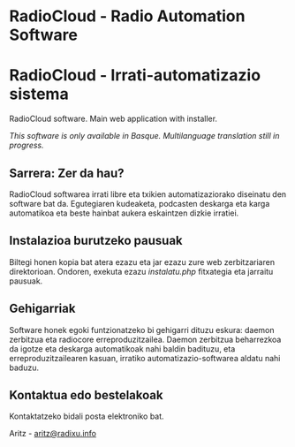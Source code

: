 # RadioCloud - Radio Automation Software
# RadioCloud - Irrati-automatizazio sistema

RadioCloud software. Main web application with installer.

*This software is only available in Basque. Multilanguage translation still in progress.*

## Sarrera: Zer da hau?
RadioCloud softwarea irrati libre eta txikien automatizaziorako diseinatu den software bat da. Egutegiaren kudeaketa, podcasten deskarga eta karga automatikoa eta beste hainbat aukera eskaintzen dizkie irratiei.

## Instalazioa burutzeko pausuak
Biltegi honen kopia bat atera ezazu eta jar ezazu zure web zerbitzariaren direktorioan. Ondoren, exekuta ezazu *instalatu.php* fitxategia eta jarraitu pausuak.

## Gehigarriak
Software honek egoki funtzionatzeko bi gehigarri dituzu eskura: daemon zerbitzua eta radiocore erreproduzitzailea. Daemon zerbitzua beharrezkoa da igotze eta deskarga automatikoak nahi baldin badituzu, eta erreproduzitzailearen kasuan, irratiko automatizazio-softwarea aldatu nahi baduzu.

## Kontaktua edo bestelakoak
Kontaktatzeko bidali posta elektroniko bat.

Aritz - <aritz@radixu.info>
